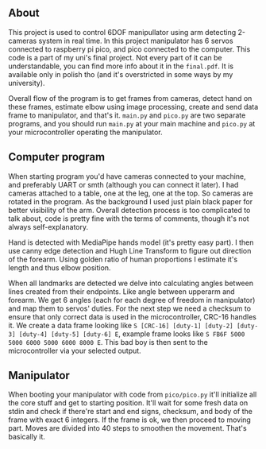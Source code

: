 ## About

This project is used to control 6DOF manipullator using arm detecting 2-cameras system in real time. In this project manipulator has 6 servos connected to raspberry pi pico, and pico connected to the computer. This code is a part of my uni's final project. Not every part of it can be understandable, you can find more info about it in the `final.pdf`. It is available only in polish tho (and it's overstricted in some ways by my university).

Overall flow of the program is to get frames from cameras, detect hand on these frames, estimate elbow using image processing, create and send data frame to manipulator, and that's it. `main.py` and `pico.py` are two separate programs, and you should run `main.py` at your main machine and `pico.py` at your microcontroller operating the manipulator.

## Computer program

When starting program you'd have cameras connected to your machine, and preferably UART or smth (although you can connect it later). I had cameras attached to a table, one at the leg, one at the top. So cameras are rotated in the program. As the background I used just plain black paper for better visibility of the arm. Overall detection process is too complicated to talk about, code is pretty fine with the terms of comments, though it's not always self-explanatory.

Hand is detected with MediaPipe hands model (it's pretty easy part). I then use canny edge detection and Hugh Line Transform to figure out direction of the forearm. Using golden ratio of human proportions I estimate it's length and thus elbow position.

When all landmarks are detected we delve into calculating angles between lines created from their endpoints. Like angle between upperarm and forearm. We get 6 angles (each for each degree of freedom in manipulator) and map them to servos' duties. For the next step we need a checksum to ensure that only correct data is used in the microcontroller, CRC-16 handles it. We create a data frame looking like `S [CRC-16] [duty-1] [duty-2] [duty-3] [duty-4] [duty-5] [duty-6] E`, example frame looks like `S FB6F 5000 5000 6000 5000 6000 8000 E`. This bad boy is then sent to the microcontroller via your selected output.

## Manipulator

When booting your manipulator with code from `pico/pico.py` it'll initialize all the core stuff and get to starting position. It'll wait for some fresh data on stdin and check if there're start and end signs, checksum, and body of the frame with exact 6 integers. If the frame is ok, we then proceed to moving part. Moves are divided into 40 steps to smoothen the movement. That's basically it.